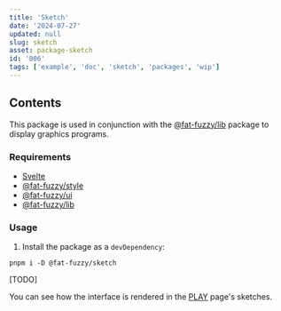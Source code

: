 ```yaml
---
title: 'Sketch'
date: '2024-07-27'
updated: null
slug: sketch
asset: package-sketch
id: '006'
tags: ['example', 'doc', 'sketch', 'packages', 'wip']
---
```


## Contents

This package is used in conjunction with the [@fat-fuzzy/lib](https://github.com/fat-fuzzy/rocks/tree/main/packages/lib) package to display graphics programs.

### Requirements

- [Svelte](https://svelte.dev/)
- [@fat-fuzzy/style](https://github.com/fat-fuzzy/rocks/tree/main/packages/style)
- [@fat-fuzzy/ui](https://github.com/fat-fuzzy/rocks/tree/main/packages/ui)
- [@fat-fuzzy/lib](https://github.com/fat-fuzzy/rocks/tree/main/packages/lib)

### Usage

1. Install the package as a `devDependency`:

```shell
pnpm i -D @fat-fuzzy/sketch
```

[TODO]

You can see how the interface is rendered in the [PLAY](/play) page's sketches.
